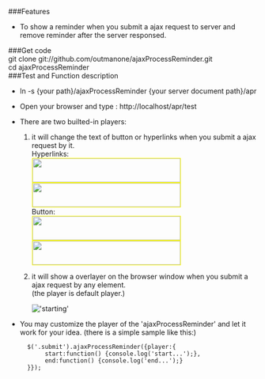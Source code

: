 ###Features
* To  show a reminder when you submit a ajax request to server and remove reminder after the server responsed.   
   
###Get code    
    git clone git://github.com/outmanone/ajaxProcessReminder.git   
    cd ajaxProcessReminder   
###Test and Function description       

* ln -s {your path}/ajaxProcessReminder {your server document path}/apr    
* Open your browser and type : http://localhost/apr/test   
* There are two builted-in players:     
  1. it will change the text of button or hyperlinks when you submit a ajax request by it.  
     Hyperlinks:   
	 <img src="http://outmanone.github.com/images/proj-img/Snip20120614_5.png" style="width:299px;height:48px;border:solid 1px yellow;"/><img src="http://outmanone.github.com/images/proj-img/Snip20120614_6.png" style="width:299px;height:48px;border:solid 1px yellow;"/>     
	 Button:  
	 <img src="http://outmanone.github.com/images/proj-img/Snip20120614_7.png" style="width:299px;height:48px;border:solid 1px yellow;"/><img src="http://outmanone.github.com/images/proj-img/Snip20120614_8.png" style="width:299px;height:48px;border:solid 1px yellow;"/>     
  2. it will show a overlayer on the browser window when you submit a ajax request by any element.      
     (the player is default player.)    
	 
	 !['starting'][1.5]
	 
* You may customize the player of the 'ajaxProcessReminder' and let it work for your idea. (there is a simple sample like this:)      

		$('.submit').ajaxProcessReminder({player:{   
		     start:function() {console.log('start...');},   
		     end:function() {console.log('end...');}   
		}});                                                

[1.1]:  http://outmanone.github.com/images/proj-img/Snip20120614_5.png
[1.2]:  http://outmanone.github.com/images/proj-img/Snip20120614_6.png
[1.3]:  http://outmanone.github.com/images/proj-img/Snip20120614_7.png
[1.4]:  http://outmanone.github.com/images/proj-img/Snip20120614_8.png
[1.5]:  http://outmanone.github.com/images/proj-img/Snip20120614_9.png
